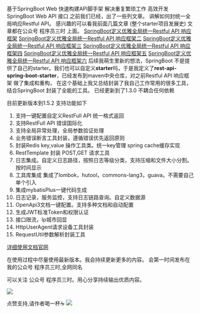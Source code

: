 基于SpringBoot Web 快速构建API脚手架 解决重复繁琐工作 高效开发SpringBoot Web API 接口
之前我们已经，出了一些列文章。 讲解如何封统一全局响应Restful API。
感兴趣的可以看我前面几篇文章 (整个starter项目发展史) 文章都在公众号 程序员三时 上面。
[SpringBoot定义优雅全局统一Restful API 响应框架](https://mp.weixin.qq.com/s?__biz=Mzg4OTkwNjc2MQ==&mid=2247483741&idx=1&sn=2734d2ef008edcf1369dd7a31a88a142&chksm=cfe5f27bf8927b6d468a411fe2eaeeeb6dbdd5527dec77a77a0e580ea32b2b58f38922836552#rd)
[SpringBoot定义优雅全局统一Restful API 响应框架二](https://mp.weixin.qq.com/s?__biz=Mzg4OTkwNjc2MQ==&mid=2247483752&idx=1&sn=eab94282e3f1e62682d2106cfb2949d1&chksm=cfe5f24ef8927b582e01863881a88452dcbcb102afdb9b50985304b97dfd74cd0c3ed0b8c2c3#rd)
[SpringBoot定义优雅全局统一Restful API 响应框架三](https://mp.weixin.qq.com/s?__biz=Mzg4OTkwNjc2MQ==&mid=2247483761&idx=1&sn=dbc516d0ba14228c1f091dfa39d85209&chksm=cfe5f257f8927b41635fe1508c2829d73e2b788105b145bc51525be4574b83a1a8da23c49ec2#rd)
[SpringBoot定义优雅全局统一Restful API 响应框架四](https://mp.weixin.qq.com/s?__biz=Mzg4OTkwNjc2MQ==&mid=2247483887&idx=1&sn=cb737d573adca7eaea7a59cad2a7bbfe&chksm=cfe5f2c9f8927bdfaf7e46fd38d26f56fffbb1ece8460eaffe2addee592e42ffee6ba49530b7#rd)
[SpringBoot定义优雅全局统一Restful API 响应框架五](https://mp.weixin.qq.com/s?__biz=Mzg4OTkwNjc2MQ==&mid=2247484102&idx=1&sn=e17772a12e6548755c341c2d9300e235&chksm=cfe5f1e0f89278f669c4c89548b3fdeec4dd58d6d7d7580315d07f20c9b52ffdd21ef5a7c232&token=691863430&lang=zh_CN#rd)
[SpringBoot定义优雅全局统一Restful API 响应框架六](https://mp.weixin.qq.com/s?__biz=Mzg4OTkwNjc2MQ==&mid=2247484160&idx=1&sn=37eea0079dd175634437f01dde38bb4c&chksm=cfe5f026f892793045fb242a556ce4e3010f4a4aae867a84fe3542ed18ac3c64b85e87fa536a#rd)
后续我萌生里新的想法，SpringBoot 不是提供了自己的starter。我们也可以自定义**starter**吗，于是我定义了**rest-api-spring-boot-starter**，已经发布到maven中央仓库，对之前Restful API 响应框架 做了集成和重构，
在这个基础上我又总结封装了我自己工作常用的很多工具，结合SpringBoot 封装了全能的工具。 已经更新到了1.3.0 不耦合任何依赖

目前更新版本到1.5.2 支持功能如下
1. 支持一键配置自定义RestFull API 统一格式返回
2. 支持RestFull API 错误国际化
3. 支持全局异常处理，全局参数验证处理
4. 业务错误断言工具封装，遵循错误优先返回原则
5. 封装Redis key,value 操作工具类。统一key管理 spring cache缓存实现
6. RestTemplate 封装 POST,GET 请求工具
7. 日志集成。自定义日志路径，按照日志等级分类，支持压缩和文件大小分割。按时间显示
8. 工具库集成 集成了lombok，hutool，commons-lang3，guava。不需要自己单个引入
9. 集成mybatisPlus一键代码生成
10. 日志记录，服务监控，支持日志链路查询。自定义数据源
11. OpenApi3文档一键配置。支持多种文档和自动配置
12. 生成JWT标准Token和权限认证
13. 接口限流，Ip城市回显
14. HttpUserAgent请求设备工具封装
15. RequestUtil参数解析封装工具


[详细使用文档官网](https://rest-api-boot.soboys.cn/doc-rest-api-springboot-starter/)

在使用过程中尽量使用最新版本。我会持续更新更多的内容。 会第一时间发布在我的公众号
程序员三时,全网同名


可以关注 公众号 程序员三时。用心分享持续输出优质内容。

![](https://images.soboys.cn/202307052317593.jpg)


点赞支持,请作者喝一杯☕️
![](https://images.soboys.cn/202307102343241.png)












